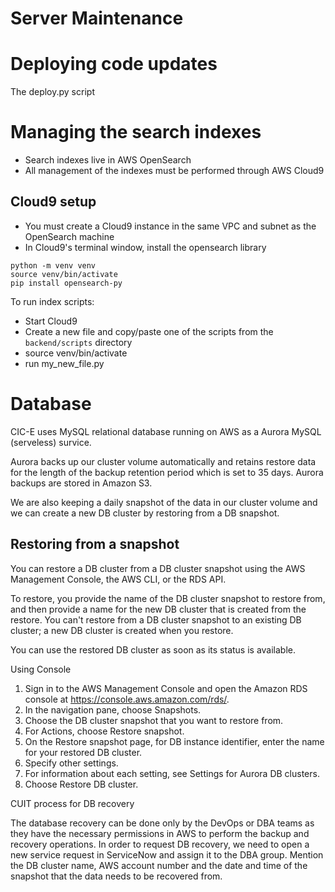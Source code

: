 
Server Maintenance
====================


Deploying code updates
========================

The deploy.py script


Managing the search indexes
============================

- Search indexes live in AWS OpenSearch
- All management of the indexes must be performed through AWS Cloud9

Cloud9 setup
-------------

- You must create a Cloud9 instance in the same VPC and subnet as the OpenSearch machine
- In Cloud9's terminal window, install the opensearch library
```
python -m venv venv
source venv/bin/activate
pip install opensearch-py
```

To run index scripts:
- Start Cloud9
- Create a new file and copy/paste one of the scripts from the `backend/scripts` directory
- source venv/bin/activate
- run my_new_file.py


Database
=========

CIC-E uses MySQL relational database running on AWS as a Aurora MySQL (serveless) survice.

Aurora backs up our cluster volume automatically and retains restore data for the length of the backup retention period which is set to 35 days. Aurora backups are stored in Amazon S3.

We are also keeping a daily snapshot of the data in our cluster volume and we can create a new DB cluster by restoring from a DB snapshot.

Restoring from a snapshot
--------------------------

You can restore a DB cluster from a DB cluster snapshot using the AWS Management Console, the AWS CLI, or the RDS API.

To restore, you provide the name of the DB cluster snapshot to restore from, and then provide a name for the new DB cluster that is created from the restore. You can't restore from a DB cluster snapshot to an existing DB cluster; a new DB cluster is created when you restore.

You can use the restored DB cluster as soon as its status is available.

Using Console
1. Sign in to the AWS Management Console and open the Amazon RDS console at https://console.aws.amazon.com/rds/.
2. In the navigation pane, choose Snapshots.
3. Choose the DB cluster snapshot that you want to restore from.
4. For Actions, choose Restore snapshot.
5. On the Restore snapshot page, for DB instance identifier, enter the name for your restored DB cluster.
6. Specify other settings.
7. For information about each setting, see Settings for Aurora DB clusters.
8. Choose Restore DB cluster.

CUIT process for DB recovery

The database recovery can be done only by the DevOps or DBA teams as they have the necessary permissions in AWS to perform the backup and recovery operations. In order to request DB recovery, we need to open a new service request in ServiceNow and assign it to the DBA group. Mention the DB cluster name, AWS account number and the date and time of the snapshot that the data needs to be recovered from. 

